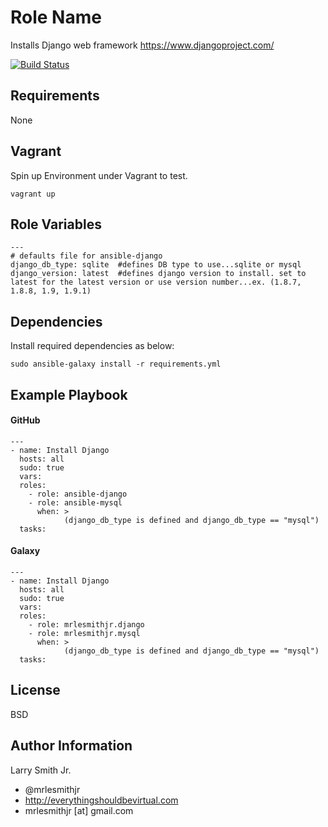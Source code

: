 Role Name
=========

Installs Django web framework https://www.djangoproject.com/  

[![Build Status](https://travis-ci.org/mrlesmithjr/ansible-django.svg?branch=master)](https://travis-ci.org/mrlesmithjr/ansible-django)

Requirements
------------

None

Vagrant
-------
Spin up Environment under Vagrant to test.
````
vagrant up
````

Role Variables
--------------

````
---
# defaults file for ansible-django
django_db_type: sqlite  #defines DB type to use...sqlite or mysql
django_version: latest  #defines django version to install. set to latest for the latest version or use version number...ex. (1.8.7, 1.8.8, 1.9, 1.9.1)
````

Dependencies
------------

Install required dependencies as below:
````
sudo ansible-galaxy install -r requirements.yml
````

Example Playbook
----------------

#### GitHub
````
---
- name: Install Django
  hosts: all
  sudo: true
  vars:
  roles:
    - role: ansible-django
    - role: ansible-mysql
      when: >
            (django_db_type is defined and django_db_type == "mysql")
  tasks:
````

#### Galaxy
````
---
- name: Install Django
  hosts: all
  sudo: true
  vars:
  roles:
    - role: mrlesmithjr.django
    - role: mrlesmithjr.mysql
      when: >
            (django_db_type is defined and django_db_type == "mysql")
  tasks:
````

License
-------

BSD

Author Information
------------------

Larry Smith Jr.
- @mrlesmithjr
- http://everythingshouldbevirtual.com
- mrlesmithjr [at] gmail.com
